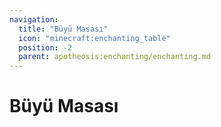 ```yaml
---
navigation:
  title: "Büyü Masası"
  icon: "minecraft:enchanting_table"
  position: -2
  parent: apotheosis:enchanting/enchanting.md
---
```


# Büyü Masası

<SubPages />